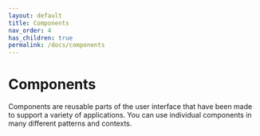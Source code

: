 ```yaml
---
layout: default
title: Components
nav_order: 4
has_children: true
permalink: /docs/components
---
```


# Components

Components are reusable parts of the user interface that have been made to support a variety of applications. You can use individual components in many different patterns and contexts.
